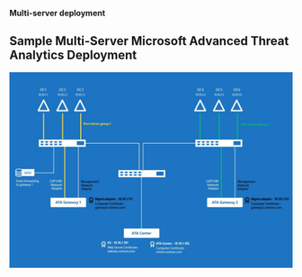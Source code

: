 **Multi-server deployment**

## Sample Multi-Server Microsoft Advanced Threat Analytics Deployment
![](../Image/ATA_Sample_Deployment.JPG)

